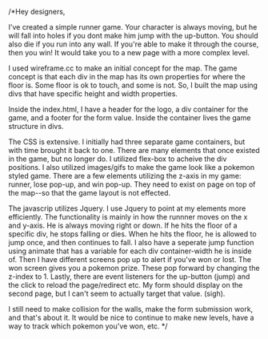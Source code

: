 /*Hey designers,

I've created a simple runner game. Your character is always moving, but he will fall into holes if you dont make him jump with the up-button. 
You should also die if you run into any wall. If you're able to make it through the course, then you win! It would take you to a new page with a 
more complex level. 

I used wireframe.cc to make an initial concept for the map. The game concept is that each div in the map has its own properties for where the floor is.
Some floor is ok to touch, and some is not. So, I built the map using divs that have specific height and width properties. 

Inside the index.html, I have a header for the logo, a div container for the game, and a footer for the form value. Inside the container lives the
game structure in divs. 

The CSS is extensive. I initially had three separate game containers, but with time brought it back to one. There are many elements that
once existed in the game, but no longer do. I utilized flex-box to acheive the div positions. I also utilized images/gifs to make the game look
like a pokemon styled game. There are a few elements utilizing the z-axis in my game: runner, lose pop-up, and win pop-up. They need to exist on 
page on top of the map--so that the game layout is not effected.

The javascrip utilizes Jquery. I use Jquery to point at my elements more efficiently. The functionality is mainly in how the runnner moves on the 
x and y-axis. He is always moving right or down. If he hits the floor of a specific div, he stops falling or dies. When he hits the floor, he is allowed
to jump once, and then continues to fall. I also have a seperate jump function using animate that has a variable for each div container-width he is 
inside of. Then I have different screens pop up to alert if you've won or lost. The won screen gives you a pokemon prize. These pop forward by 
changing the z-index to 1. Lastly, there are event listeners for the up-button (jump) and the click to reload the page/redirect etc. My form should 
display on the second page, but I can't seem to actually target that value. (sigh).

I still need to make collision for the walls, make the form submission work, and that's about it. It would be nice to continue to make new levels, 
have a way to track which pokemon you've won, etc. */
 
